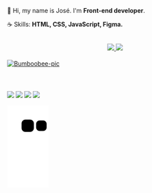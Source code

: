 <p align="left"> 
 🖖 Hi, my name is José. I'm <strong>Front-end developer</strong>.
</p>

<p align="left">
 ☕ Skills: <strong>HTML, CSS, JavaScript, Figma.</strong>
</p>

<br>

<div align="center">
  <a href="https://github.com/Bumboobee">
  <img height="180em" src="https://github-readme-stats.vercel.app/api?username=Bumboobee&show_icons=true&theme=merko&include_all_commits=true&count_private=true"/>
  <img height="160em" src="https://github-readme-stats.vercel.app/api/top-langs/?username=Bumboobee&layout=compact&langs_count=7&theme=merko"/>
</div>
  
  
<div style="display: inline_block" alingn="center">
 <br>
   <img align="center" alt="Bumboobee-pic" height="200" src="https://i.pinimg.com/originals/b4/31/e1/b431e16582f1f89c6714d8a1e7da1c1d.gif?width=700&height=700">
</div>

 #
 <br>
<div aling="center"> 
  <a href="https://www.instagram.com/silva.j0se/" target="_blank"><img src="https://img.shields.io/badge/-Instagram-00006f?style=for-the-badge&logo=instagram&logoColor=white" target="_blank"></a>
 <a href="https://discord.gg/gZfUKBRb" target="_blank"><img src="https://img.shields.io/badge/Discord-00006f?style=for-the-badge&logo=discord&logoColor=white" target="_blank"></a> 
  <a href = "mailto:juniorsilva240803@gmail.com"><img src="https://img.shields.io/badge/-Gmail-00006f?style=for-the-badge&logo=gmail&logoColor=white" target="_blank"></a>
  <a href="https://www.linkedin.com/in/jos%C3%A9-aparecido-ba0564202" target="_blank"><img src="https://img.shields.io/badge/-LinkedIn-00006f?style=for-the-badge&logo=linkedin&logoColor=white" target="_blank"></a> 
 
  ![Snake animation](https://github.com/Bumboobee/Bumboobee/blob/output/github-contribution-grid-snake.svg)
 
</div>
